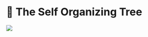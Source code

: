 # :evergreen_tree: The Self Organizing Tree

<img src="https://github.com/LumRamabaja/Self-Organizing-Tree/blob/main/img/conv_sot.png" class="center">
